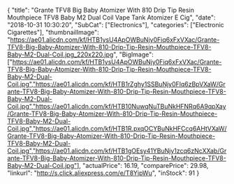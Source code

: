 {
	"title": "Grante TFV8 Big Baby Atomizer With 810  Drip Tip Resin Mouthpiece TFV8 Baby M2 Dual Coil  Vape Tank Atomizer E Cig",
	"date": "2018-10-31 10:30:20",
	"SubCat": ["Electronics"],
	"categories": ["Electronic Cigarettes"],
	"thumbnailImage": "https://ae01.alicdn.com/kf/HTB1ysU4ApOWBuNjy0Fiq6xFxVXac/Grante-TFV8-Big-Baby-Atomizer-With-810-Drip-Tip-Resin-Mouthpiece-TFV8-Baby-M2-Dual-Coil.jpg_220x220.jpg",
	"BigImage": ["https://ae01.alicdn.com/kf/HTB1ysU4ApOWBuNjy0Fiq6xFxVXac/Grante-TFV8-Big-Baby-Atomizer-With-810-Drip-Tip-Resin-Mouthpiece-TFV8-Baby-M2-Dual-Coil.jpg","https://ae01.alicdn.com/kf/HTB1rZghy1SSBuNjy0Flq6zBpVXaW/Grante-TFV8-Big-Baby-Atomizer-With-810-Drip-Tip-Resin-Mouthpiece-TFV8-Baby-M2-Dual-Coil.jpg","https://ae01.alicdn.com/kf/HTB10NuwqNuTBuNkHFNRq6A9qpXay/Grante-TFV8-Big-Baby-Atomizer-With-810-Drip-Tip-Resin-Mouthpiece-TFV8-Baby-M2-Dual-Coil.jpg","https://ae01.alicdn.com/kf/HTB1R.pxqOCYBuNkHFCcq6AHtVXaW/Grante-TFV8-Big-Baby-Atomizer-With-810-Drip-Tip-Resin-Mouthpiece-TFV8-Baby-M2-Dual-Coil.jpg","https://ae01.alicdn.com/kf/HTB1gOEsy41YBuNjy1zcq6zNcXXab/Grante-TFV8-Big-Baby-Atomizer-With-810-Drip-Tip-Resin-Mouthpiece-TFV8-Baby-M2-Dual-Coil.jpg"],
	"actualPrice": 16.19,
	"comparePrice": 29.98,
	"linkurl": "http://s.click.aliexpress.com/e/T8YjpWu",
	"inStock": 91
}
